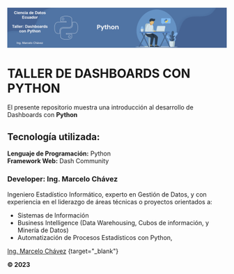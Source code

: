 
<p align="center"><img src="assets/python-banner_1.png"/></p>

# TALLER DE DASHBOARDS CON PYTHON <br>
El presente repositorio muestra una introducción al desarrollo de Dashboards con **Python**
## Tecnología utilizada: <br>
**Lenguaje de Programación:** Python <br>
**Framework Web:** Dash Community <br>
### Developer: Ing. Marcelo Chávez <br>
Ingeniero Estadístico Informático, experto en Gestión de Datos, y con experiencia en el liderazgo de áreas técnicas o proyectos orientados a:

* Sistemas de Información
* Business Intelligence (Data Warehousing, Cubos de información, y Minería de Datos)
* Automatización de Procesos Estadísticos con Python, 

[Ing. Marcelo Chávez](https://www.linkedin.com/in/marcelochavezec/) {target="_blank"}

**© 2023**
